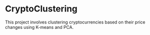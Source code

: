 # CryptoClustering
This project involves clustering cryptocurrencies based on their price changes using K-means and PCA.
